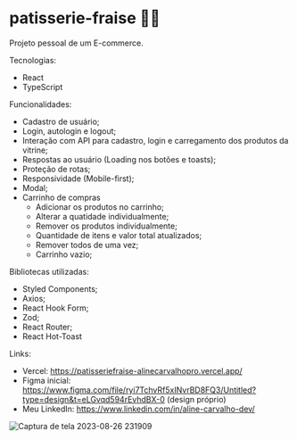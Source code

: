 # patisserie-fraise 🍰🍓

Projeto pessoal de um E-commerce.

Tecnologias:
- React
- TypeScript

Funcionalidades:
- Cadastro de usuário;
- Login, autologin e logout;
- Interação com API para cadastro, login e carregamento dos produtos da vitrine;
- Respostas ao usuário (Loading nos botões e toasts);
- Proteção de rotas;
- Responsividade (Mobile-first);
- Modal;
- Carrinho de compras
  - Adicionar os produtos no carrinho;
  - Alterar a quatidade individualmente;
  - Remover os produtos individualmente;
  - Quantidade de itens e valor total atualizados;
  - Remover todos de uma vez;
  - Carrinho vazio;

Bibliotecas utilizadas:
- Styled Components;
- Axios;
- React Hook Form;
- Zod;
- React Router;
- React Hot-Toast

Links:
- Vercel: https://patisseriefraise-alinecarvalhopro.vercel.app/
- Figma inicial: https://www.figma.com/file/ryi7TchvRf5xINvrBD8FQ3/Untitled?type=design&t=eLGvqd594rEvhdBX-0 (design próprio)
- Meu LinkedIn: https://www.linkedin.com/in/aline-carvalho-dev/

![Captura de tela 2023-08-26 231909](https://github.com/alinecarvalhopro/patisserie-fraise/assets/118927052/cc0611e5-3c1e-4524-8e72-556038054f9b)

